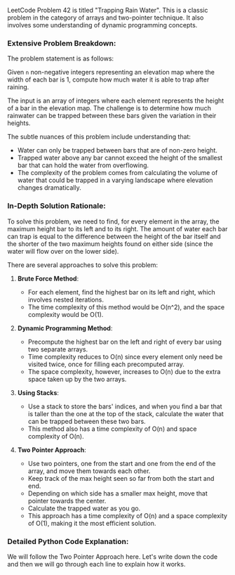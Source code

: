 LeetCode Problem 42 is titled "Trapping Rain Water". This is a classic problem in the category of arrays and two-pointer technique. It also involves some understanding of dynamic programming concepts.

### Extensive Problem Breakdown:

The problem statement is as follows:

Given `n` non-negative integers representing an elevation map where the width of each bar is 1, compute how much water it is able to trap after raining.

The input is an array of integers where each element represents the height of a bar in the elevation map. The challenge is to determine how much rainwater can be trapped between these bars given the variation in their heights.

The subtle nuances of this problem include understanding that:
- Water can only be trapped between bars that are of non-zero height.
- Trapped water above any bar cannot exceed the height of the smallest bar that can hold the water from overflowing.
- The complexity of the problem comes from calculating the volume of water that could be trapped in a varying landscape where elevation changes dramatically.

### In-Depth Solution Rationale:

To solve this problem, we need to find, for every element in the array, the maximum height bar to its left and to its right. The amount of water each bar can trap is equal to the difference between the height of the bar itself and the shorter of the two maximum heights found on either side (since the water will flow over on the lower side).

There are several approaches to solve this problem:

1. **Brute Force Method**:
   - For each element, find the highest bar on its left and right, which involves nested iterations.
   - The time complexity of this method would be O(n^2), and the space complexity would be O(1).

2. **Dynamic Programming Method**:
   - Precompute the highest bar on the left and right of every bar using two separate arrays.
   - Time complexity reduces to O(n) since every element only need be visited twice, once for filling each precomputed array.
   - The space complexity, however, increases to O(n) due to the extra space taken up by the two arrays.

3. **Using Stacks**:
   - Use a stack to store the bars' indices, and when you find a bar that is taller than the one at the top of the stack, calculate the water that can be trapped between these two bars.
   - This method also has a time complexity of O(n) and space complexity of O(n).

4. **Two Pointer Approach**:
   - Use two pointers, one from the start and one from the end of the array, and move them towards each other.
   - Keep track of the max height seen so far from both the start and end.
   - Depending on which side has a smaller max height, move that pointer towards the center.
   - Calculate the trapped water as you go.
   - This approach has a time complexity of O(n) and a space complexity of O(1), making it the most efficient solution.

### Detailed Python Code Explanation:

We will follow the Two Pointer Approach here. Let's write down the code and then we will go through each line to explain how it works.
